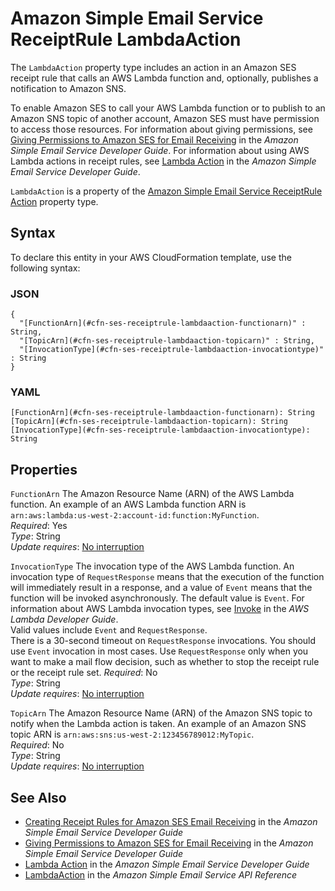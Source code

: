 # Amazon Simple Email Service ReceiptRule LambdaAction<a name="aws-properties-ses-receiptrule-lambdaaction"></a>

<a name="aws-properties-ses-receiptrule-lambdaaction-description"></a>The `LambdaAction` property type includes an action in an Amazon SES receipt rule that calls an AWS Lambda function and, optionally, publishes a notification to Amazon SNS\.

To enable Amazon SES to call your AWS Lambda function or to publish to an Amazon SNS topic of another account, Amazon SES must have permission to access those resources\. For information about giving permissions, see [Giving Permissions to Amazon SES for Email Receiving](https://docs.aws.amazon.com/ses/latest/DeveloperGuide/receiving-email-permissions.html) in the *Amazon Simple Email Service Developer Guide*\. For information about using AWS Lambda actions in receipt rules, see [Lambda Action](https://docs.aws.amazon.com/ses/latest/DeveloperGuide/receiving-email-action-lambda.html) in the *Amazon Simple Email Service Developer Guide*\.

<a name="aws-properties-ses-receiptrule-lambdaaction-inheritance"></a> `LambdaAction` is a property of the [Amazon Simple Email Service ReceiptRule Action](aws-properties-ses-receiptrule-action.md) property type\.

## Syntax<a name="aws-properties-ses-receiptrule-lambdaaction-syntax"></a>

To declare this entity in your AWS CloudFormation template, use the following syntax:

### JSON<a name="aws-properties-ses-receiptrule-lambdaaction-syntax.json"></a>

```
{
  "[FunctionArn](#cfn-ses-receiptrule-lambdaaction-functionarn)" : String,
  "[TopicArn](#cfn-ses-receiptrule-lambdaaction-topicarn)" : String,
  "[InvocationType](#cfn-ses-receiptrule-lambdaaction-invocationtype)" : String
}
```

### YAML<a name="aws-properties-ses-receiptrule-lambdaaction-syntax.yaml"></a>

```
[FunctionArn](#cfn-ses-receiptrule-lambdaaction-functionarn): String
[TopicArn](#cfn-ses-receiptrule-lambdaaction-topicarn): String
[InvocationType](#cfn-ses-receiptrule-lambdaaction-invocationtype): String
```

## Properties<a name="aws-properties-ses-receiptrule-lambdaaction-properties"></a>

`FunctionArn`  <a name="cfn-ses-receiptrule-lambdaaction-functionarn"></a>
The Amazon Resource Name \(ARN\) of the AWS Lambda function\. An example of an AWS Lambda function ARN is `arn:aws:lambda:us-west-2:account-id:function:MyFunction`\.   
 *Required*: Yes  
 *Type*: String  
 *Update requires*: [No interruption](using-cfn-updating-stacks-update-behaviors.md#update-no-interrupt) 

`InvocationType`  <a name="cfn-ses-receiptrule-lambdaaction-invocationtype"></a>
The invocation type of the AWS Lambda function\. An invocation type of `RequestResponse` means that the execution of the function will immediately result in a response, and a value of `Event` means that the function will be invoked asynchronously\. The default value is `Event`\. For information about AWS Lambda invocation types, see [Invoke](https://docs.aws.amazon.com/lambda/latest/dg/API_Invoke.html) in the *AWS Lambda Developer Guide*\.  
Valid values include `Event` and `RequestResponse`\.  
There is a 30\-second timeout on `RequestResponse` invocations\. You should use `Event` invocation in most cases\. Use `RequestResponse` only when you want to make a mail flow decision, such as whether to stop the receipt rule or the receipt rule set\. 
 *Required*: No  
 *Type*: String  
 *Update requires*: [No interruption](using-cfn-updating-stacks-update-behaviors.md#update-no-interrupt) 

`TopicArn`  <a name="cfn-ses-receiptrule-lambdaaction-topicarn"></a>
The Amazon Resource Name \(ARN\) of the Amazon SNS topic to notify when the Lambda action is taken\. An example of an Amazon SNS topic ARN is `arn:aws:sns:us-west-2:123456789012:MyTopic`\.   
 *Required*: No  
 *Type*: String  
 *Update requires*: [No interruption](using-cfn-updating-stacks-update-behaviors.md#update-no-interrupt) 

## See Also<a name="aws-properties-ses-receiptrule-lambdaaction-seealso"></a>
+ [Creating Receipt Rules for Amazon SES Email Receiving](https://docs.aws.amazon.com/ses/latest/DeveloperGuide/receiving-email-receipt-rules.html) in the *Amazon Simple Email Service Developer Guide*
+ [Giving Permissions to Amazon SES for Email Receiving](https://docs.aws.amazon.com/ses/latest/DeveloperGuide/receiving-email-permissions.html) in the *Amazon Simple Email Service Developer Guide*
+ [Lambda Action](https://docs.aws.amazon.com/ses/latest/DeveloperGuide/receiving-email-action-lambda.html) in the *Amazon Simple Email Service Developer Guide*
+ [LambdaAction](https://docs.aws.amazon.com/ses/latest/APIReference/API_LambdaAction.html) in the *Amazon Simple Email Service API Reference*